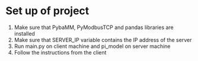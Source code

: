 # Set up of project

1. Make sure that PybaMM, PyModbusTCP and pandas libraries are installed
2. Make sure that SERVER_IP variable contains the IP address of the server
3. Run main.py on client machine and pi_model on server machine
3. Follow the instructions from the client